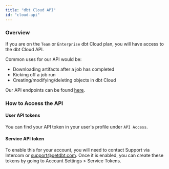 ```yaml
---
title: "dbt Cloud API"
id: "cloud-api"
---
```


### Overview

If you are on the `Team` or `Enterprise` dbt Cloud plan, you will have access to the 
dbt Cloud API.

Common uses for our API would be:

- Downloading artifacts after a job has completed 
- Kicking off a job run 
- Creating/modifying/deleting objects in dbt Cloud 

Our API endpoints can be found [here](/dbt-cloud/api).

### How to Access the API 

#### User API tokens
You can find your API token in your user's profile under `API Access`.  

<Lightbox src="/img/api-access-profile.png" title="API Access" />

#### Service API token
To enable this for your account, you will need to contact Support via Intercom 
or support@getdbt.com. Once it is enabled, you can create these tokens by going to 
Account Settings > Service Tokens.

<LoomVideo id="/55eb660a52bf4417b1274c6a55796cda" />





